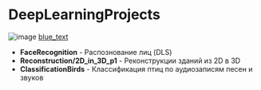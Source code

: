 # DeepLearningProjects

![image](https://github.com/falsednk/DeepLearningProjects/assets/87853781/c2e67905-67c5-46e1-963e-b5e3f67e5ffd)
[blue_text](https://github.com/falsednk/DeepLearningProjects/tree/main/FaceRecognition)
 - **FaceRecognition** - Распознование лиц (DLS)
 - **Reconstruction/2D_in_3D_p1** - Реконструкции зданий из 2D в 3D
 - **ClassificationBirds** - Классификация птиц по аудиозаписям песен и звуков
